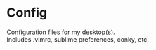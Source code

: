 # Config #

Configuration files for my desktop(s).    
Includes .vimrc, sublime preferences, conky, etc.
